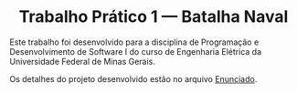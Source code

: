 <h1 align="center"> Trabalho Prático 1 — Batalha Naval </h1>

Este trabalho foi desenvolvido para a disciplina de Programação e Desenvolvimento de Software I do curso de Engenharia Elétrica da Universidade Federal de Minas Gerais.

Os detalhes do projeto desenvolvido estão no arquivo [Enunciado](enunciado.pdf).